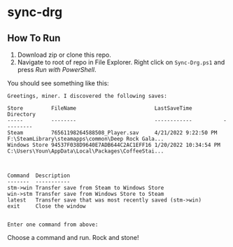 # sync-drg

## How To Run
1. Download zip or clone this repo.
2. Navigate to root of repo in File Explorer. Right click on `Sync-Drg.ps1` and press _Run with PowerShell_.

You should see something like this:

```
Greetings, miner. I discovered the following saves:

Store         FileName                         LastSaveTime          Directory
-----         --------                         ------------          ---------
Steam         76561198264588508_Player.sav     4/21/2022 9:22:50 PM  F:\SteamLibrary\steamapps\common\Deep Rock Gala...
Windows Store 94537F038D9640E7ADB644C2AC1EFF16 1/20/2022 10:34:54 PM C:\Users\Youn\AppData\Local\Packages\CoffeeStai...



Command  Description
-------  -----------
stm->win Transfer save from Steam to Windows Store
win->stm Transfer save from Windows Store to Steam
latest   Transfer save that was most recently saved (stm->win)
exit     Close the window


Enter one command from above:
```

Choose a command and run. Rock and stone!
